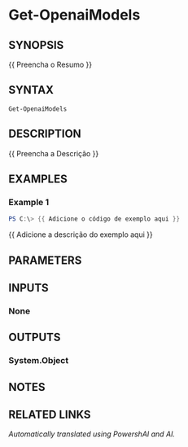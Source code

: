 ﻿---
external help file: powershai-help.xml
Module Name: powershai
online version:
schema: 2.0.0
---

# Get-OpenaiModels

## SYNOPSIS
{{ Preencha o Resumo }}

## SYNTAX

```
Get-OpenaiModels
```

## DESCRIPTION
{{ Preencha a Descrição }}

## EXAMPLES

### Example 1
```powershell
PS C:\> {{ Adicione o código de exemplo aqui }}
```

{{ Adicione a descrição do exemplo aqui }}

## PARAMETERS

## INPUTS

### None

## OUTPUTS

### System.Object
## NOTES

## RELATED LINKS



<!--PowershaiAiDocBlockStart-->
_Automatically translated using PowershAI and AI._
<!--PowershaiAiDocBlockEnd-->
